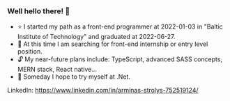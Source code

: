 ### Well hello there! 👋

- :star: I started my path as a front-end programmer at 2022-01-03 in "Baltic Institute of Technology" and graduated at 2022-06-27.
- :triangular_flag_on_post: At this time I am searching for front-end internship or entry level position.
- :unlock: My near-future plans include: TypeScript, advanced SASS concepts, MERN stack, React native...
- :mag_right: Someday I hope to try myself at .Net.

LinkedIn: https://www.linkedin.com/in/arminas-strolys-752519124/
